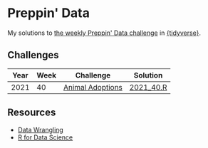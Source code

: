 # Preppin' Data

My solutions to [the weekly Preppin' Data challenge](https://preppindata.blogspot.com/) in [{tidyverse}](https://www.tidyverse.org/).

## Challenges

|Year|Week|Challenge|Solution|
|---|---|---|---|
|2021|40|[Animal Adoptions](https://preppindata.blogspot.com/2021/10/2021-week-40-animal-adoptions.html?utm_source=feedburner&utm_medium=email&utm_campaign=Feed%3A+preppindatasubscribe+%28Preppin%27+Data%29)|[2021_40.R](2021_40.R)|

## Resources
* [Data Wrangling](https://dcl-wrangle.stanford.edu/)
* [R for Data Science](https://r4ds.had.co.nz/index.html)
